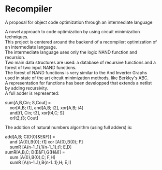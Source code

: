# Recompiler
A proposal for object code optimization through an intermediate language

A novel approach to code optimization by using circuit minimization techniques.  
This project is centered around the backend of a recompiler: optimization of an intermediate language.  
The intermediate language uses only the logic NAND function and recursion.  
Two main data structures are used: a database of recursive functions and a forest of two input NAND functions.  
The forest of NAND functions is very similar to the And Inverter Graphs used in state of the art circuit minimization methods, like  Berkley's ABC.  
A representation for functions has been developped that extends a netlist by adding recursivity.  
A full adder is represented:

sum[A,B,Cin; S,Cout] =  
&nbsp;&nbsp;&nbsp;&nbsp;xor[A,B; t1], and[A,B; t2], xor[A,B; t4]  
&nbsp;&nbsp;&nbsp;&nbsp;and[t1, Cin; t3], xor[t4,C; S]  
&nbsp;&nbsp;&nbsp;&nbsp;or[t2,t3; Cout]  
    
The addition of natural numbers algorithm (using full adders) is:

add[A,B; C(D{0}&E&F)] =  
&nbsp;&nbsp;&nbsp;&nbsp;and [A{0},B{0}; t1] xor [A{0},B{0}; F]   
&nbsp;&nbsp;&nbsp;&nbsp;sumR [A{n-1..1},1{n-1..1},t1; E,D]  
sumR[A,B,C; D(E&F),G(H&I)] =  
&nbsp;&nbsp;&nbsp;&nbsp;sum [A{0},B{0},C; F,H]  
&nbsp;&nbsp;&nbsp;&nbsp;sumR [A{n-1..1},B{n-1..1},H; E,I]  

